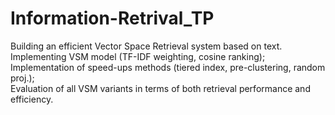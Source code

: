 # Information-Retrival_TP
Building an efficient Vector Space Retrieval system based on text.  
Implementing VSM model (TF-IDF weighting, cosine ranking);  
Implementation of speed-ups methods (tiered index, pre-clustering, random proj.);  
Evaluation of all VSM variants in terms of both retrieval performance and efficiency.
